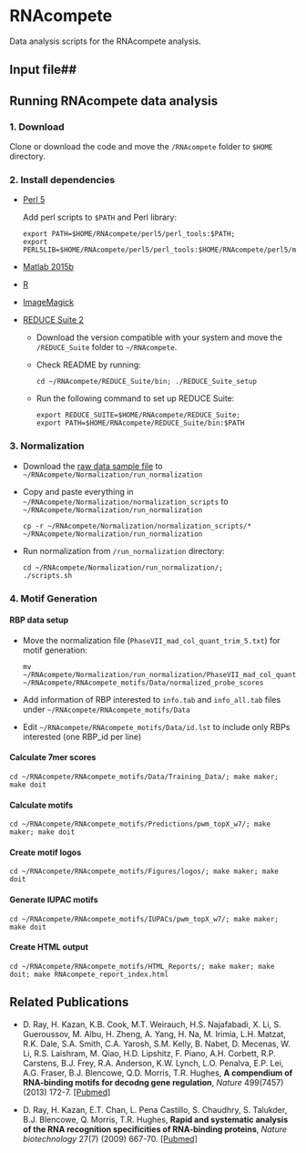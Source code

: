 # RNAcompete #

Data analysis scripts for the RNAcompete analysis.

## Input file##


## Running RNAcompete data analysis ##

### 1. Download ###

Clone or download the code and move the `/RNAcompete` folder to `$HOME` directory.


### 2. Install dependencies ###

* [Perl 5](https://www.perl.org/)

    Add perl scripts to `$PATH` and Perl library:
    
    ```
    export PATH=$HOME/RNAcompete/perl5/perl_tools:$PATH;
    export PERL5LIB=$HOME/RNAcompete/perl5/perl_tools:$HOME/RNAcompete/perl5/modules:$PERL5LIB
    ```
    
* [Matlab 2015b](https://www.mathworks.com/)
* [R](https://www.r-project.org/)
* [ImageMagick](http://www.imagemagick.org/)
* [REDUCE Suite 2](http://bussemakerlab.org/lab/)
  * Download the version compatible with your system and move the `/REDUCE_Suite` folder to `~/RNAcompete`.
  * Check README by running:
  
    ```
    cd ~/RNAcompete/REDUCE_Suite/bin; ./REDUCE_Suite_setup
    ```
    
  * Run the following command to set up REDUCE Suite:
  
    ```
    export REDUCE_SUITE=$HOME/RNAcompete/REDUCE_Suite;
    export PATH=$HOME/RNAcompete/REDUCE_Suite/bin:$PATH
    ```

### 3.  Normalization ###

* Download the [raw data sample file]() to `~/RNAcompete/Normalization/run_normalization`
* Copy and paste everything in `~/RNAcompete/Normalization/normalization_scripts` to `~/RNAcompete/Normalization/run_normalization`
    
    ```
    cp -r ~/RNAcompete/Normalization/normalization_scripts/* ~/RNAcompete/Normalization/run_normalization
    ```
    
* Run normalization from `/run_normalization` directory:

    ```
    cd ~/RNAcompete/Normalization/run_normalization/;
    ./scripts.sh
    ```

### 4.  Motif Generation ###

#### RBP data setup ####

* Move the normalization file (`PhaseVII_mad_col_quant_trim_5.txt`) for motif generation:

    ```
    mv ~/RNAcompete/Normalization/run_normalization/PhaseVII_mad_col_quant_trim_5.txt ~/RNAcompete/RNAcompete_motifs/Data/normalized_probe_scores
    ```
    
* Add information of RBP interested to `info.tab` and `info_all.tab` files under `~/RNAcompete/RNAcompete_motifs/Data`
* Edit `~/RNAcompete/RNAcompete_motifs/Data/id.lst` to include only RBPs interested (one RBP_id per line)

#### Calculate 7mer scores ####

```
cd ~/RNAcompete/RNAcompete_motifs/Data/Training_Data/; make maker; make doit
```
    
#### Calculate motifs ####

```
cd ~/RNAcompete/RNAcompete_motifs/Predictions/pwm_topX_w7/; make maker; make doit
```
    
#### Create motif logos ####

```
cd ~/RNAcompete/RNAcompete_motifs/Figures/logos/; make maker; make doit
```

#### Generate IUPAC motifs ####

```
cd ~/RNAcompete/RNAcompete_motifs/IUPACs/pwm_topX_w7/; make maker; make doit
```

#### Create HTML output ####

```
cd ~/RNAcompete/RNAcompete_motifs/HTML_Reports/; make maker; make doit; make RNAcompete_report_index.html
```

## Related Publications ##

* D. Ray, H. Kazan, K.B. Cook, M.T. Weirauch, H.S. Najafabadi, X. Li, S. Gueroussov, M. Albu, H. Zheng, A. Yang, H. Na, M. Irimia, L.H. Matzat, R.K. Dale, S.A. Smith, C.A. Yarosh, S.M. Kelly, B. Nabet, D. Mecenas, W. Li, R.S. Laishram, M. Qiao, H.D. Lipshitz, F. Piano, A.H. Corbett, R.P. Carstens, B.J. Frey, R.A. Anderson, K.W. Lynch, L.O. Penalva, E.P. Lei, A.G. Fraser, B.J. Blencowe, Q.D. Morris, T.R. Hughes, **A compendium of RNA-binding motifs for decodng gene regulation**, *Nature* 499(7457) (2013) 172-7. [[Pubmed]](http://www.ncbi.nlm.nih.gov/pubmed/23846655)

* D. Ray, H. Kazan, E.T. Chan, L. Pena Castillo, S. Chaudhry, S. Talukder, B.J. Blencowe, Q. Morris, T.R. Hughes, **Rapid and systematic analysis of the RNA recognition specificities of RNA-binding proteins**, *Nature biotechnology* 27(7) (2009) 667-70. [[Pubmed]](http://www.ncbi.nlm.nih.gov/pubmed/19561594)
